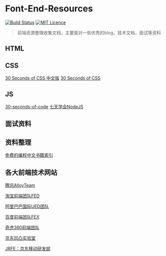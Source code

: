 # Font-End-Resources

[![Build Status](https://travis-ci.org/nieyafei/front-end-resources.svg?branch=master)](https://travis-ci.org/nieyafei/front-end-resources)
[![MIT Licence](https://badges.frapsoft.com/os/mit/mit.svg?v=103)](https://opensource.org/licenses/mit-license.php) 

> 前端资源整理收集文档，主要面对一些优秀的blog，技术文档，面试等资料

## HTML


## CSS

[30 Seconds of CSS 中文版](https://github.com/kujian/30-seconds-of-css)
[30 Seconds of CSS](https://github.com/Chalarangelo/30-seconds-of-code)

## JS

[30-seconds-of-code](https://github.com/kujian/30-seconds-of-code)
[七天学会NodeJS](http://nqdeng.github.io/7-days-nodejs/)

## 面试资料


## 资料整理

[免费的编程中文书籍索引](https://github.com/justjavac/free-programming-books-zh_CN)

## 各大前端技术网站

[腾讯AlloyTeam](http://www.alloyteam.com/)

[淘宝前端团队FED](http://taobaofed.org/)

[阿里巴巴国际UED团队](http://www.aliued.com/)

[百度前端团队FEX](http://fex.baidu.com/)

[奇虎360前端团队](https://75team.com/)

[京东凹凸实验室](https://aotu.io/)

[JRFE：京东移动研发部](https://fe.jr.jd.com/)